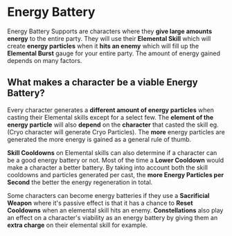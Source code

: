 # Energy Battery

Energy Battery Supports are characters where they **give large amounts energy** to the entire party. They will use their **Elemental Skill** which will create **energy particles** when it **hits an enemy** which will fill up the **Elemental Burst** gauge for your entire party. The amount of energy gained depends on many factors.

## What makes a character be a viable Energy Battery?

Every character generates a **different amount of energy particles** when casting their Elemental skills except for a select few. The **element of the energy particle** will also **depend** on the **character** that casted the skill eg. \(Cryo character will generate Cryo Particles\). The **more** energy particles are generated the more energy is gained as a general rule of thumb.

**Skill Cooldowns** on Elemental skills can also determine if a character can be a good energy battery or not. Most of the time a **Lower Cooldown** would make a character a better battery. By taking into account both the skill cooldowns and particles generated per cast, the **more Energy Particles per Second** the better the energy regeneration in total.

Some characters can become energy batteries if they use a **Sacrificial Weapon** where it's passive effect is that it has a chance to **Reset Cooldowns** when an elemental skill hits an enemy. **Constellations** also play an effect on a character's viability as an energy battery by giving them an **extra charge** on their elemental skill for example.

